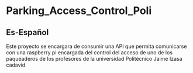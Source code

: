 # Parking_Access_Control_Poli

## Es-Español
Este proyecto se encargara de consumir una API que permita comunicarse con una raspberry pi encargada del control del acceso de uno de los paqueaderos de los profesores de la universidad Politécnico Jaime Izasa cadavid 
